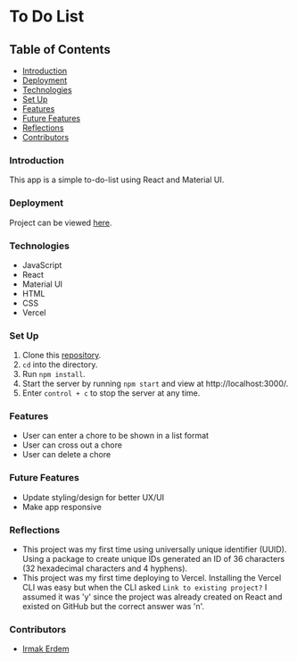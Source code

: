 # To Do List

## Table of Contents
- [Introduction](#introduction)
- [Deployment](#deployment)
- [Technologies](#technologies)
- [Set Up](#set-up)
- [Features](#features)
- [Future Features](#future-features)
- [Reflections](#reflections)
- [Contributors](#contributors)

### Introduction

This app is a simple to-do-list using React and Material UI.

### Deployment
Project can be viewed [here](https://todo-list-swart-pi.vercel.app/).

### Technologies
- JavaScript
- React
- Material UI
- HTML
- CSS
- Vercel

### Set Up
1. Clone this [repository](https://github.com/irmakerdem/todo-list).
2. `cd` into the directory.
3. Run `npm install`.
4. Start the server by running `npm start` and view at http://localhost:3000/.
5. Enter `control + c` to stop the server at any time.

### Features
- User can enter a chore to be shown in a list format
- User can cross out a chore
- User can delete a chore

### Future Features
- Update styling/design for better UX/UI
- Make app responsive

### Reflections 
- This project was my first time using universally unique identifier (UUID). Using a package to create unique IDs generated an ID of 36 characters (32 hexadecimal characters and 4 hyphens).
- This project was my first time deploying to Vercel. Installing the Vercel CLI was easy but when the CLI asked `Link to existing project?` I assumed it was 'y' since the project was already created on React and existed on GitHub but the correct answer was 'n'.

### Contributors
- [Irmak Erdem](https://www.linkedin.com/in/irmakerdem/)